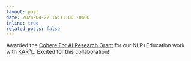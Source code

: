 ```yaml
---
layout: post
date: 2024-04-22 16:11:00 -0400
inline: true
related_posts: false
---
```


Awarded the [Cohere For AI Research Grant](https://cohere.com/blog/c4ai-research-grants) for our NLP+Education work with [KAR³L](https://nbalepur.github.io/assets/html/KARL). Excited for this collaboration!
